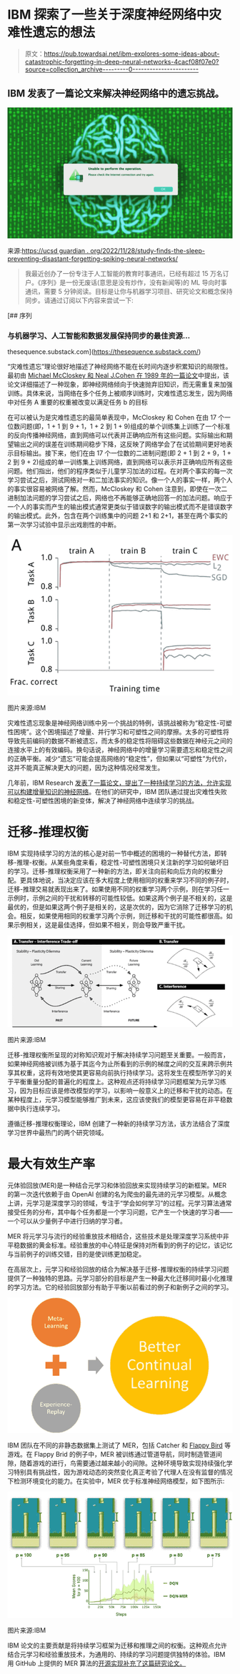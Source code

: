 # IBM 探索了一些关于深度神经网络中灾难性遗忘的想法

> 原文：<https://pub.towardsai.net/ibm-explores-some-ideas-about-catastrophic-forgetting-in-deep-neural-networks-4cacf08f07e0?source=collection_archive---------0----------------------->

## IBM 发表了一篇论文来解决神经网络中的遗忘挑战。

![](img/c6ec0d26aa6dcd95e60b3866d4dc0bd3.png)

来源:[https://ucsd guardian . org/2022/11/28/study-finds-the-sleep-preventing-disastant-forgetting-spiking-neural-networks/](https://ucsdguardian.org/2022/11/28/study-finds-that-sleep-prevents-catastrophic-forgetting-in-spiking-neural-networks/)

> 我最近创办了一份专注于人工智能的教育时事通讯，已经有超过 15 万名订户。《序列》是一份无废话(意思是没有炒作，没有新闻等)的 ML 导向时事通讯，需要 5 分钟阅读。目标是让你与机器学习项目、研究论文和概念保持同步。请通过订阅以下内容来尝试一下:

[](https://thesequence.substack.com/) [## 序列

### 与机器学习、人工智能和数据发展保持同步的最佳资源…

thesequence.substack.com](https://thesequence.substack.com/) 

“灾难性遗忘”理论很好地描述了神经网络不能在长时间内逐步积累知识的局限性。最初由 [Michael McCloskey 和 Neal J.Cohen 在 1989 年的一篇论文](https://www.sciencedirect.com/science/article/pii/S0079742108605368#!)中提出，该论文详细描述了一种现象，即神经网络倾向于快速抛弃旧知识，而无需重复来加强训练。具体来说，当网络在多个任务上被顺序训练时，灾难性遗忘发生，因为网络中对任务 A 重要的权重被改变以满足任务 b 的目标

在可以被认为是灾难性遗忘的最简单表现中，McCloskey 和 Cohen 在由 17 个一位数问题(即，1 + 1 到 9 + 1，1 + 2 到 1 + 9)组成的单个训练集上训练了一个标准的反向传播神经网络，直到网络可以代表并正确响应所有这些问题。实际输出和期望输出之间的误差在训练期间稳步下降，这反映了网络学会了在试验期间更好地表示目标输出。接下来，他们在由 17 个一位数的二进制问题(即 2 + 1 到 2 + 9，1 + 2 到 9 + 2)组成的单一训练集上训练网络，直到网络可以表示并正确响应所有这些问题。他们指出，他们的程序类似于儿童学习加法的过程。在对两个事实的每一次学习尝试之后，测试网络对一和二加法事实的知识。像一个人的事实一样，两个人的事实很容易被网络了解。然而，McCloskey 和 Cohen 注意到，即使在一次二进制加法问题的学习尝试之后，网络也不再能够正确地回答一的加法问题。响应于一个人的事实而产生的输出模式通常更类似于错误数字的输出模式而不是错误数字的输出模式。此外，包含在两个训练集中的问题 2+1 和 2+1，甚至在两个事实的第一次学习试验中显示出戏剧性的中断。

![](img/a8c176016580660cb81bcddf0297c5ec.png)

图片来源:IBM

灾难性遗忘现象是神经网络训练中另一个挑战的特例，该挑战被称为“稳定性-可塑性困境”。这个困境描述了增量、并行学习和可塑性之间的摩擦。太多的可塑性将导致先前编码的数据不断被遗忘，而太多的稳定性将阻碍这些数据在神经元之间的连接水平上的有效编码。换句话说，神经网络中的增量学习需要遗忘和稳定性之间的正确平衡。减少“遗忘”可能会提高网络的“稳定性”，但如果以“可塑性”为代价，这并不能真正解决更大的问题，因为这种情况经常发生。

几年前，IBM Research [发表了一篇论文，提出了一种持续学习的方法，允许实现可以构建增量知识的神经网络](https://www.research.ibm.com/artificial-intelligence/publications/paper/?id=Learning-to-Learn-without-Forgetting-by-Maximizing-Transfer-and-Minimizing-Interference)。在他们的研究中，IBM 团队通过提出灾难性失败和稳定性-可塑性困境的新变体，解决了神经网络中连续学习的挑战。

# 迁移-推理权衡

IBM 实现持续学习的方法的核心是对前一节中概述的困境的一种替代方法，即转移-推理-权衡。从某些角度来看，稳定性-可塑性困境只关注新的学习如何破坏旧的学习。迁移-推理权衡采用了一种新的方法，即关注向前和向后方向的权重分配。更具体地说，当决定应该在多大程度上使用相同的权重来学习不同的例子时，迁移-推理交易就表现出来了。如果使用不同的权重学习两个示例，则在学习任一示例时，示例之间的干扰和转移的可能性较低。如果这两个例子是不相关的，这是最优的，但是如果这两个例子是相关的，这是次优的，因为它消除了迁移学习的机会。相反，如果使用相同的权重学习两个示例，则迁移和干扰的可能性都很高。如果示例相关，这是最佳选择，但如果不相关，则会导致严重干扰。

![](img/50ef48453dfe2f7dbdc01a8d5253ede9.png)

图片来源:IBM

迁移-推理权衡所呈现的对称知识观对于解决持续学习问题至关重要。一般而言，如果神经网络被训练为基于其迄今为止所看到的示例的梯度之间的交互来跨示例共享其权重，这将有效地使其更容易向前执行持续学习。这将发生在模型所学习的关于平衡重量分配的普遍化的程度上。这种观点还将持续学习问题框架为元学习练习，因为目标应该是修改模型的学习，以影响一般意义上的迁移和干扰的动态。在某种程度上，元学习模型能够推广到未来，这应该使我们的模型更容易在非平稳数据中执行连续学习。

遵循迁移-推理权衡理论，IBM 创建了一种新的持续学习方法，该方法结合了深度学习世界中最热门的两个研究领域。

# 最大有效生产率

元体验回放(MER)是一种结合元学习和体验回放来实现持续学习的新框架。MER 的第一次迭代依赖于由 OpenAI 创建的名为爬虫的最先进的元学习模型。从概念上讲，元学习是深度学习的领域，专注于“学会如何学习”的过程。元学习算法通常接受任务的分布，其中每个任务都是一个学习问题，它产生一个快速的学习者——一个可以从少量例子中进行归纳的学习者。

MER 将元学习与流行的经验重放技术相结合，这些技术是处理深度学习系统中非平稳数据的黄金标准。经验重放的中心特征是保持对所看到的例子的记忆，该记忆与当前例子的训练交错，目的是使训练更加稳定。

在高层次上，元学习和经验回放的结合为解决基于迁移-推理权衡的持续学习问题提供了一种独特的思路。元学习部分的目标是产生一种最大化迁移同时最小化推理的学习方法。它的经验回放部分有助于平衡以前看过的例子和新例子之间的学习。

![](img/4bf48cb16a2f5e598a27a5beece92370.png)

IBM 团队在不同的非静态数据集上测试了 MER，包括 Catcher 和 [Flappy Bird](https://flappybird.io/) 等游戏。在 Flappy Brid 的例子中，MER 被训练通过管道导航，同时制造管道间隙，随着游戏的进行，鸟需要通过越来越小的间隙。这种环境导致实现持续强化学习特别具有挑战性，因为游戏动态的突然变化真正考验了代理人在没有监督的情况下检测环境变化的能力。在实验中，MER 优于标准神经网络模型，如下图所示:

![](img/04cef4a51698257c093fd02509331f1a.png)

图片来源:IBM

IBM 论文的主要贡献是将持续学习框架为迁移和推理之间的权衡。这种观点允许结合元学习和经验重放技术，为通用的、持续的学习问题提供独特的体验。IBM 用 GitHub 上提供的 MER 算法的[开源实现补充了这篇研究论文。](https://github.com/mattriemer/MER)